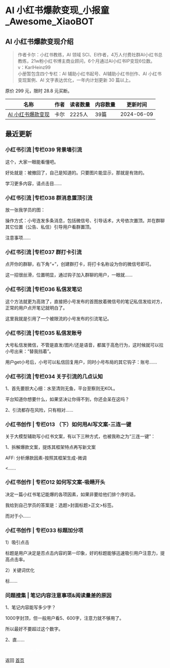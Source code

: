 # AI 小红书爆款变现_小报童_Awesome_XiaoBOT

## AI 小红书爆款变现介绍
> 作者卡尔：小红书教练，AI 领域 SCI、EI作者，4万人付费社群AI小红书总教练，21w粉小红书博主商业顾问，6个月通过AI小红书IP变现6位数。    
v：KarlHeinz99    
小册暂包含四个专栏：AI 辅助小红书起号、AI辅助小红书创作、AI 小红书变现案例、AI 文字表达优化，一年内计划更新 30 篇以上。    
    
原价 299 元，限时 28.8 元买断。  
  


|名称|作者|读者数量|内容数量|更新时间|
|---|---|---|---|---|
|[AI 小红书爆款变现](https://xiaobot.net/p/KarlHeinz99?refer=0b133df9-27dc-423b-8101-639049001c13)|卡尔|2225人|39篇|2024-06-09|

## 最近更新
### 小红书引流 |专栏039 背景墙引流

这个，大家一眼能看懂吧。

好处就是：被撤回了，自己是知道的。只要图片能显示，那就是有效的。

学习更多内容，请点击目......

### 小红书引流 |专栏038 群消息置顶引流

放一张我学员的图：

操作方式：小号连发多条消息，包括微信号、引导话术，大号依次置顶。并在群聊其它位置（公告、私信）引导用户看群置顶。

注意事项......

### 小红书引流 |专栏037 群打卡引流

点开你的群聊，右下角“+”，创建群打卡，将打卡名称设为你的微信号即可。

这一招很丝滑，位置明显，通过钩子加入群聊的用户，一眼就......

### 小红书引流 |专栏036 私信发笔记

这个方法就更为高效了，直接把小号发布的首图放着微信号的笔记私信发给对方，正常的用户点开笔记就明白了。

这里我就是引用了一个被限流的小号发布的引流笔记。

### 小红书引流 |专栏035 私信发账号

大号私信发微信，不管是直发/图片/还是语音，都属于高危行为，这时候就可以拉小号出来：“替我挡着”。

用户get小号后，小号可以私信回复用户，同时小号布局的其它钩子：账号......

### 小红书引流 |专栏034 关于引流的几点认知

1、首先要胆大心细：水至清则无鱼，平台至察则无KOL。

平台知道你想要什么，如果坚决让你得不到，你还会呆在这吗？

2、引流都存在风险，只有相对......

### 小红书创作 | 专栏013 （下）如何用AI写文案-三连一键

关于大模型辅助写小红书文案，有以下三种方式，也被我称之为“三连一键”：

1、拆解爆款文案，提炼其框架特点再写新文案

AFF: 分析爆款因素-按照其框架生成-微调

<......

### 小红书创作 | 专栏012 如何写文案-吸睛开头

决定一篇小红书笔记能爆的各项因素，如果非要给他们排个序的话，

我给到自己学员的答案是：选题>封面标题>正文>标签。

而对于小......

### 小红书创作 | 专栏033 标题加分项

1）吸引点击

标题是用户决定是否点击内容的第一印象，好的标题能够迅速吸引用户注意力，提高点击率。

2）关键词优化

标......

### 问题搜集 | 笔记内容注意事项&阅读量差的原因

1、笔记内容能写多少字？

1000字封顶，但一般用户看5、600字，注意力就不够用了。

所以最好不要超过这个数字。

2、直......


<a href="https://github.com/Reno9527/awesome-xiaobot" style="color: white; text-decoration: none;">awesome-xiaobot</a>

返回 [首页](../README.md)
